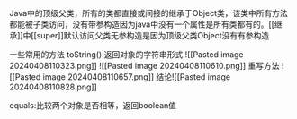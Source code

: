 Java中的顶级父类，所有的类都直接或间接的继承于Object类，该类中所有方法都能被子类访问，没有带参构造因为java中没有一个属性是所有类都有的。[[继承]]中[[super]]默认访问父类无参构造是因为顶级父类Object没有有参构造

一些常用的方法
 toString():返回对象的字符串形式
 ![[Pasted image 20240408110323.png]]
 ![[Pasted image 20240408110610.png]]
 重写方法
 ![[Pasted image 20240408110657.png]]
 结论![[Pasted image 20240408110828.png]]

equals:比较两个对象是否相等，返回boolean值
 
 